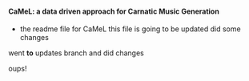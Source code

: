 #### CaMeL: a data driven approach for Carnatic Music Generation

* the readme file for CaMeL
this file is going to be updated
did some changes

went __to__ updates branch and did changes

oups!
